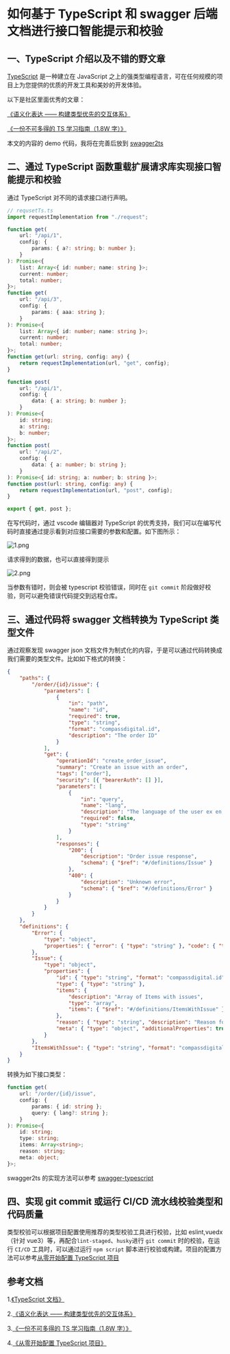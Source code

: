 # 如何基于 TypeScript 和 swagger 后端文档进行接口智能提示和校验

## 一、TypeScript 介绍以及不错的野文章

[TypeScript](https://www.typescriptlang.org/) 是一种建立在 JavaScript 之上的强类型编程语言，可在任何规模的项目上为您提供的优质的开发工具和美妙的开发体验。

以下是社区里面优秀的文章：

[《语义化表达 —— 构建类型优先的交互体系》](https://www.yuque.com/xufei-coder/code/fhoks9)

[《一份不可多得的 TS 学习指南（1.8W 字）》](https://juejin.cn/post/6872111128135073806#heading-23)

本文的内容的 demo 代码，我将在完善后放到 [swagger2ts](https://github.com/morelearn1990/demo/tree/main/swagger2ts)

## 二、通过 TypeScript 函数重载扩展请求库实现接口智能提示和校验

通过 TypeScript 对不同的请求接口进行声明。

```typescript
// requsetTs.ts
import requestImplementation from "./request";

function get(
    url: "/api/1",
    config: {
        params: { a?: string; b: number };
    }
): Promise<{
    list: Array<{ id: number; name: string }>;
    current: number;
    total: number;
}>;
function get(
    url: "/api/3",
    config: {
        params: { aaa: string };
    }
): Promise<{
    list: Array<{ id: number; name: string }>;
    current: number;
    total: number;
}>;
function get(url: string, config: any) {
    return requestImplementation(url, "get", config);
}

function post(
    url: "/api/1",
    config: {
        data: { a: string; b: number };
    }
): Promise<{
    id: string;
    a: string;
    b: number;
}>;
function post(
    url: "/api/2",
    config: {
        data: { a: number; b: string };
    }
): Promise<{ id: string; a: number; b: string }>;
function post(url: string, config: any) {
    return requestImplementation(url, "post", config);
}

export { get, post };
```

在写代码时，通过 vscode 编辑器对 TypeScript 的优秀支持，我们可以在编写代码时直接通过提示看到对应接口需要的参数和配置。如下图所示：

![1.png](https://p6-juejin.byteimg.com/tos-cn-i-k3u1fbpfcp/d96832e3690a4b53906459665ff7c421~tplv-k3u1fbpfcp-watermark.image?)

请求得到的数据，也可以直接得到提示

![2.png](https://p3-juejin.byteimg.com/tos-cn-i-k3u1fbpfcp/e47f8fca87264f2ba7baf5b7e04aa54d~tplv-k3u1fbpfcp-watermark.image?)

当参数有错时，则会被 typescript 校验错误，同时在 `git commit` 阶段做好校验，则可以避免错误代码提交到远程仓库。

## 三、通过代码将 swagger 文档转换为 TypeScript 类型文件

通过观察发现 swagger json 文档文件为制式化的内容，于是可以通过代码转换成我们需要的类型文件。比如如下格式的转换：

```json
{
    "paths": {
        "/order/{id}/issue": {
            "parameters": [
                {
                    "in": "path",
                    "name": "id",
                    "required": true,
                    "type": "string",
                    "format": "compassdigital.id",
                    "description": "The order ID"
                }
            ],
            "get": {
                "operationId": "create_order_issue",
                "summary": "Create an issue with an order",
                "tags": ["order"],
                "security": [{ "bearerAuth": [] }],
                "parameters": [
                    {
                        "in": "query",
                        "name": "lang",
                        "description": "The language of the user ex en, fr",
                        "required": false,
                        "type": "string"
                    }
                ],
                "responses": {
                    "200": {
                        "description": "Order issue response",
                        "schema": { "$ref": "#/definitions/Issue" }
                    },
                    "400": {
                        "description": "Unknown error",
                        "schema": { "$ref": "#/definitions/Error" }
                    }
                }
            }
        }
    },
    "definitions": {
        "Error": {
            "type": "object",
            "properties": { "error": { "type": "string" }, "code": { "type": "number" } }
        },
        "Issue": {
            "type": "object",
            "properties": {
                "id": { "type": "string", "format": "compassdigital.id", "description": "issue" },
                "type": { "type": "string" },
                "items": {
                    "description": "Array of Items with issues",
                    "type": "array",
                    "items": { "$ref": "#/definitions/ItemsWithIssue" }
                },
                "reason": { "type": "string", "description": "Reason for dispute", "x-deprecated": true },
                "meta": { "type": "object", "additionalProperties": true }
            }
        },
        "ItemsWithIssue": { "type": "string", "format": "compassdigital.id", "description": "issue" }
    }
}
```

转换为如下接口类型：

```ts
function get(
    url: "/order/{id}/issue",
    config: {
        params: { id: string };
        query: { lang?: string };
    }
): Promise<{
    id: string;
    type: string;
    items: Array<string>;
    reason: string;
    meta: object;
}>;
```

swagger2ts 的实现方法可以参考 [swagger-typescript](https://www.npmjs.com/package/swagger-typescript)

## 四、实现 git commit 或运行 CI/CD 流水线校验类型和代码质量

类型校验可以根据项目配置使用推荐的类型校验工具进行校验，比如 eslint,vuedx（针对 vue3）等，再配合`lint-staged`、`husky`进行 `git commit` 时的校验，在运行 `CI/CD` 工具时，可以通过运行 `npm script` 脚本进行校验或构建。项目的配置方法可以参考[从零开始配置 TypeScript 项目](https://juejin.cn/post/6856410900577026061?utm_source=gold_browser_extension)

## 参考文档

1.[《TypeScript 文档》](https://www.typescriptlang.org/)

2.[《语义化表达 —— 构建类型优先的交互体系》](https://www.yuque.com/xufei-coder/code/fhoks9)

3.[《一份不可多得的 TS 学习指南（1.8W 字）》](https://juejin.cn/post/6872111128135073806#heading-23)

4.[《从零开始配置 TypeScript 项目》](https://juejin.cn/post/6856410900577026061?utm_source=gold_browser_extension)
